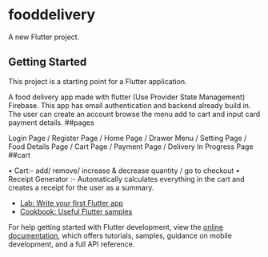 # fooddelivery

A new Flutter project.

## Getting Started

This project is a starting point for a Flutter application.

A food delivery app made with flutter (Use Provider State Management) Firebase. This app has email authentication and backend already build in. The user can create an account browse the menu add to cart and input card payment details.
##pages

Login Page / Register Page / Home Page / Drawer Menu / Setting Page / Food Details Page / Cart Page /
 Payment Page / Delivery In Progress Page
 ##cart
 
 • Cart:- add/ remove/ increase & decrease quantity / go to checkout
 • Receipt Generator :- Automatically calculates everything in the cart and creates a receipt for the user as a
 summary.

- [Lab: Write your first Flutter app](https://docs.flutter.dev/get-started/codelab)
- [Cookbook: Useful Flutter samples](https://docs.flutter.dev/cookbook)

For help getting started with Flutter development, view the
[online documentation](https://docs.flutter.dev/), which offers tutorials,
samples, guidance on mobile development, and a full API reference.
